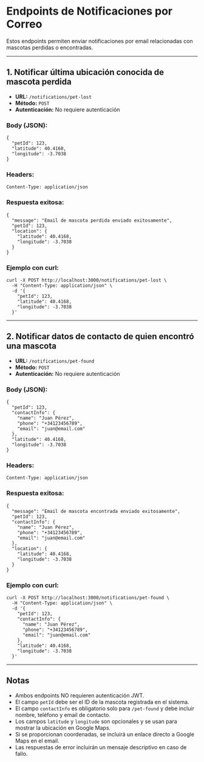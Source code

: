 # Endpoints de Notificaciones por Correo

Estos endpoints permiten enviar notificaciones por email relacionadas con mascotas perdidas o encontradas.

---

## 1. Notificar última ubicación conocida de mascota perdida

- **URL:** `/notifications/pet-lost`
- **Método:** `POST`
- **Autenticación:** No requiere autenticación

### Body (JSON):
```
{
  "petId": 123,
  "latitude": 40.4168,
  "longitude": -3.7038
}
```

### Headers:
```
Content-Type: application/json
```

### Respuesta exitosa:
```
{
  "message": "Email de mascota perdida enviado exitosamente",
  "petId": 123,
  "location": {
    "latitude": 40.4168,
    "longitude": -3.7038
  }
}
```

### Ejemplo con curl:
```
curl -X POST http://localhost:3000/notifications/pet-lost \
  -H "Content-Type: application/json" \
  -d '{
    "petId": 123,
    "latitude": 40.4168,
    "longitude": -3.7038
  }'
```

---

## 2. Notificar datos de contacto de quien encontró una mascota

- **URL:** `/notifications/pet-found`
- **Método:** `POST`
- **Autenticación:** No requiere autenticación

### Body (JSON):
```
{
  "petId": 123,
  "contactInfo": {
    "name": "Juan Pérez",
    "phone": "+34123456789",
    "email": "juan@email.com"
  },
  "latitude": 40.4168,
  "longitude": -3.7038
}
```

### Headers:
```
Content-Type: application/json
```

### Respuesta exitosa:
```
{
  "message": "Email de mascota encontrada enviado exitosamente",
  "petId": 123,
  "contactInfo": {
    "name": "Juan Pérez",
    "phone": "+34123456789",
    "email": "juan@email.com"
  },
  "location": {
    "latitude": 40.4168,
    "longitude": -3.7038
  }
}
```

### Ejemplo con curl:
```
curl -X POST http://localhost:3000/notifications/pet-found \
  -H "Content-Type: application/json" \
  -d '{
    "petId": 123,
    "contactInfo": {
      "name": "Juan Pérez",
      "phone": "+34123456789",
      "email": "juan@email.com"
    },
    "latitude": 40.4168,
    "longitude": -3.7038
  }'
```

---

## Notas
- Ambos endpoints NO requieren autenticación JWT.
- El campo `petId` debe ser el ID de la mascota registrada en el sistema.
- El campo `contactInfo` es obligatorio solo para `/pet-found` y debe incluir nombre, teléfono y email de contacto.
- Los campos `latitude` y `longitude` son opcionales y se usan para mostrar la ubicación en Google Maps.
- Si se proporcionan coordenadas, se incluirá un enlace directo a Google Maps en el email.
- Las respuestas de error incluirán un mensaje descriptivo en caso de fallo.